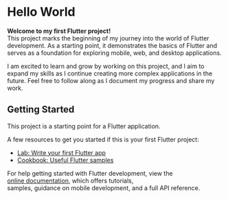 # Hello World

**Welcome to my first Flutter project!**  
This project marks the beginning of my journey into the world of Flutter development. 
As a starting point, it demonstrates the basics of Flutter and serves as a foundation 
for exploring mobile, web, and desktop applications.

I am excited to learn and grow by working on this project, 
and I aim to expand my skills as I continue creating more complex applications in the future.
Feel free to follow along as I document my progress and share my work.

## Getting Started

This project is a starting point for a Flutter application.

A few resources to get you started if this is your first Flutter project:

- [Lab: Write your first Flutter app](https://docs.flutter.dev/get-started/codelab)
- [Cookbook: Useful Flutter samples](https://docs.flutter.dev/cookbook)

For help getting started with Flutter development, view the  
[online documentation](https://docs.flutter.dev/), which offers tutorials,  
samples, guidance on mobile development, and a full API reference.

